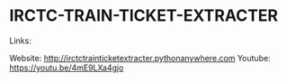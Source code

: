 # IRCTC-TRAIN-TICKET-EXTRACTER


Links:

Website: http://irctctrainticketextracter.pythonanywhere.com
Youtube: https://youtu.be/4mE9LXa4gjo
